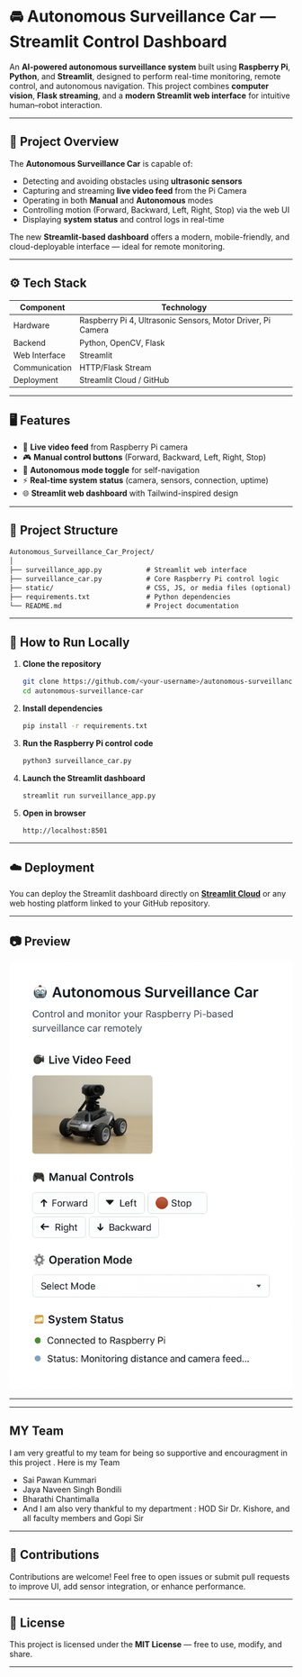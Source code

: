 


# 🚘 Autonomous Surveillance Car — Streamlit Control Dashboard

An **AI-powered autonomous surveillance system** built using **Raspberry Pi**, **Python**, and **Streamlit**, designed to perform real-time monitoring, remote control, and autonomous navigation.
This project combines **computer vision**, **Flask streaming**, and a **modern Streamlit web interface** for intuitive human–robot interaction.

---

## 🧠 Project Overview

The **Autonomous Surveillance Car** is capable of:

* Detecting and avoiding obstacles using **ultrasonic sensors**
* Capturing and streaming **live video feed** from the Pi Camera
* Operating in both **Manual** and **Autonomous** modes
* Controlling motion (Forward, Backward, Left, Right, Stop) via the web UI
* Displaying **system status** and control logs in real-time

The new **Streamlit-based dashboard** offers a modern, mobile-friendly, and cloud-deployable interface — ideal for remote monitoring.

---

## ⚙️ Tech Stack

| Component     | Technology                                                  |
| ------------- | ----------------------------------------------------------- |
| Hardware      | Raspberry Pi 4, Ultrasonic Sensors, Motor Driver, Pi Camera |
| Backend       | Python, OpenCV, Flask                                       |
| Web Interface | Streamlit                                                   |
| Communication | HTTP/Flask Stream                                           |
| Deployment    | Streamlit Cloud / GitHub                                    |

---

## 🖥️ Features

* 🎥 **Live video feed** from Raspberry Pi camera
* 🎮 **Manual control buttons** (Forward, Backward, Left, Right, Stop)
* 🤖 **Autonomous mode toggle** for self-navigation
* ⚡ **Real-time system status** (camera, sensors, connection, uptime)
* 🌐 **Streamlit web dashboard** with Tailwind-inspired design

---

## 📁 Project Structure

```
Autonomous_Surveillance_Car_Project/
│
├── surveillance_app.py           # Streamlit web interface
├── surveillance_car.py           # Core Raspberry Pi control logic
├── static/                       # CSS, JS, or media files (optional)
├── requirements.txt              # Python dependencies
└── README.md                     # Project documentation
```

---

## 🚀 How to Run Locally

1. **Clone the repository**

   ```bash
   git clone https://github.com/<your-username>/autonomous-surveillance-car.git
   cd autonomous-surveillance-car
   ```

2. **Install dependencies**

   ```bash
   pip install -r requirements.txt
   ```

3. **Run the Raspberry Pi control code**

   ```bash
   python3 surveillance_car.py
   ```

4. **Launch the Streamlit dashboard**

   ```bash
   streamlit run surveillance_app.py
   ```

5. **Open in browser**

   ```
   http://localhost:8501
   ```

---

## ☁️ Deployment

You can deploy the Streamlit dashboard directly on **[Streamlit Cloud](https://share.streamlit.io)** or any web hosting platform linked to your GitHub repository.

---

## 📷 Preview
![Dashboard Preview](preview.png)

---
---
## MY Team 

I am very greatful to my team for being so supportive and encouragment in this project . Here is my Team 
* Sai Pawan Kummari
* Jaya Naveen Singh Bondili
* Bharathi Chantimalla
* And I am also very thankful to my department : HOD Sir Dr. Kishore, and all faculty members and Gopi Sir
---

## 🤝 Contributions

Contributions are welcome!
Feel free to open issues or submit pull requests to improve UI, add sensor integration, or enhance performance.

---

## 📜 License

This project is licensed under the **MIT License** — free to use, modify, and share.

---
